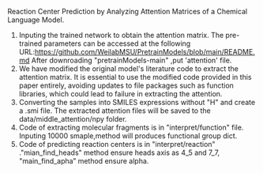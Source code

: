 
 Reaction Center Prediction by Analyzing Attention Matrices of a Chemical Language Model.
 
  1. Inputing the trained network to obtain the attention matrix. The pre-trained parameters can be accessed at the following URL:https://github.com/WeilabMSU/PretrainModels/blob/main/README.md
     After downroading "pretrainModels-main" ,put 'attention' file.
  2. We have modified the original model's literature code to extract the attention matrix. It is essential to use the modified code provided in this paper entirely, avoiding updates to
     file packages such as function libraries, which could lead to failure in extracting the attention.
  3. Converting the samples into SMILES expressions without "H" and create a .smi file. The extracted attention files will be saved to the data/middle_attention/npy folder.
  4. Code of extracting molecular fragments  is in   "interpret/function" file. Inputing 10000 smaple,method will produces functional group dict.
  5. Code of predicting reaction centers is in "interpret/reaction" ."mian_find_heads" method ensure heads axis as 4_5 and 7_7, "main_find_apha” method ensure alpha.
      

